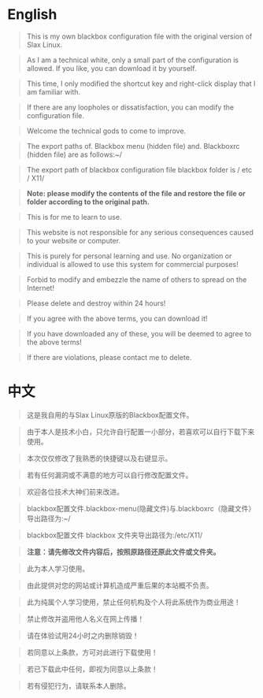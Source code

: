 # English

> This is my own blackbox configuration file with the original version of Slax Linux.

> As I am a technical white, only a small part of the configuration is allowed. If you like, you can download it by yourself.

> This time, I only modified the shortcut key and right-click display that I am familiar with.

> If there are any loopholes or dissatisfaction, you can modify the configuration file.

> Welcome the technical gods to come to improve.

> The export paths of. Blackbox menu (hidden file) and. Blackboxrc (hidden file) are as follows:~/ 

> The export path of blackbox configuration file blackbox folder is / etc / X11/ 

> **Note: please modify the contents of the file and restore the file or folder according to the original path.**

> This is for me to learn to use.

> This website is not responsible for any serious consequences caused to your website or computer.

> This is purely for personal learning and use. No organization or individual is allowed to use this system for commercial purposes!

> Forbid to modify and embezzle the name of others to spread on the Internet!

>Please delete and destroy within 24 hours!

> If you agree with the above terms, you can download it!

> If you have downloaded any of these, you will be deemed to agree to the above terms!

> If there are violations, please contact me to delete.

# 中文

> 这是我自用的与Slax Linux原版的Blackbox配置文件。

> 由于本人是技术小白，只允许自行配置一小部分，若喜欢可以自行下载下来使用。

> 本次仅仅修改了我熟悉的快捷键以及右键显示。

> 若有任何漏洞或不满意的地方可以自行修改配置文件。

> 欢迎各位技术大神们前来改进。

> blackbox配置文件.blackbox-menu(隐藏文件)与.blackboxrc（隐藏文件）导出路径为:~/ 

> blackbox配置文件 blackbox 文件夹导出路径为:/etc/X11/ 

> **注意：请先修改文件内容后，按照原路径还原此文件或文件夹。**

> 此为本人学习使用。

> 由此提供对您的网站或计算机造成严重后果的本站概不负责。

> 此为纯属个人学习使用，禁止任何机构及个人将此系统作为商业用途！

> 禁止修改并盗用他人名义在网上传播！

> 请在体验试用24小时之内删除销毁！

> 若同意以上条款，方可对此进行下载使用！

> 若已下载此中任何，即视为同意以上条款！

> 若有侵犯行为，请联系本人删除。